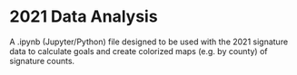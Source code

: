 # 2021 Data Analysis

A .ipynb (Jupyter/Python) file designed to be used with the 2021 signature data to calculate goals and create colorized maps (e.g. by county) of signature counts.
